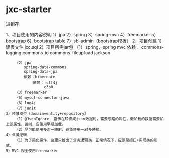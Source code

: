 # jxc-starter
进销存

1、项目使用的内容说明
	1）jpa
	2）spring
	3）spring-mvc
	4）freemarker
	5）bootstrap
	6）bootstrap table
	7）sb-admin（bootstrap模板）
2、项目创建
	1）建表文件	jxc.sql
	2）项目所需jar包
		（1）spring，spring mvc
			依赖： commons-logging
				 commons-io
				 commons-fileupload
				 jackson
				 
		（2）jpa
			spring-data-commons
			spring-data-jpa
			依赖：hibernate
				依赖： slf4j
					 c3p0
		（3）freemarker
		（5）mysql-connector-java
		（6）log4j
		（7）junit
	3）领域模型（domain=entity+repository）
		（1）@JsonIgnore	指示在转换成json数据时，需要忽略的属性，懒加载的数据需要加上该属性，否则，应使用早期加载。
		（2）尽可能使用多对一映射，避免使用一对多映射。
	4）业务逻辑
		（1）为了简化操作，这里只给出了业务逻辑类，正常情况下，应该是接口+实现类的形式。
	5）MVC 视图使用freemarker

		
